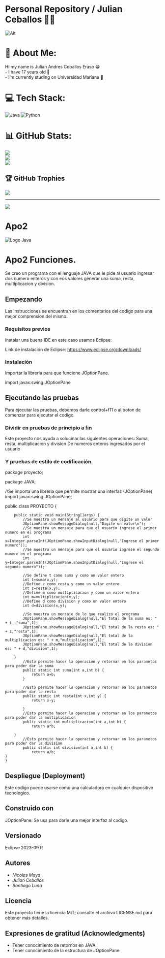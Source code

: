  # Personal Repository / Julian Ceballos 🤵‍♂️
![Alt](https://www.mejorconweb.com/images/programacion-web-barcelona.jpg)

# 💫 About Me:
 Hi my name is Julian Andres Ceballos Eraso 😁<br>- I have 17 years old 🧑<br>- I’m currently studing on Universidad Mariana 🔭


# 💻 Tech Stack:
![Java](https://img.shields.io/badge/java-%23ED8B00.svg?style=for-the-badge&logo=java&logoColor=white) ![Python](https://img.shields.io/badge/python-3670A0?style=for-the-badge&logo=python&logoColor=ffdd54)
# 📊 GitHub Stats:
![](https://github-readme-stats.vercel.app/api?username=Julian100j&theme=dark&hide_border=false&include_all_commits=false&count_private=false)<br/>
![](https://github-readme-streak-stats.herokuapp.com/?user=Julian100j&theme=dark&hide_border=false)<br/>
![](https://github-readme-stats.vercel.app/api/top-langs/?username=Julian100j&theme=dark&hide_border=false&include_all_commits=false&count_private=false&layout=compact)

## 🏆 GitHub Trophies
![](https://github-profile-trophy.vercel.app/?username=Julian100j&theme=radical&no-frame=false&no-bg=false&margin-w=4)

---
[![](https://visitcount.itsvg.in/api?id=Julian100j&icon=0&color=0)](https://visitcount.itsvg.in)
# Apo2
![Logo Java](https://seeklogo.com/images/J/java-logo-7833D1D21A-seeklogo.com.png)

# Apo2 Funciones.

Se creo un programa con el lenguaje JAVA que le pide al usuario ingresar dos numero enteros y con eos valores generar una suma, resta, multiplicacion y division.  

## Empezando

Las instrucciones se encuentran en los comentarios del codigo para una mejor comprension del mismo.

### Requisitos previos

Instalar una buena IDE en este caso usamos Eclipse:


Link de instalación de Eclipse: https://www.eclipse.org/downloads/


### Instalación

Importar la libreria para que funcione JOptionPane.



import javax.swing.JOptionPane 


## Ejecutando las pruebas


Para ejecutar las pruebas, debemos darle control+f11 o al boton de comenzar para ejecutar el codigo.


### Dividir en pruebas de principio a fin


Este proyecto nos ayuda a solucinar las siguientes operaciones:
Suma, resta, multiplicacion y division
De numeros enteros ingresados por el usuario


### Y pruebas de estilo de codificación.


package proyecto;

package JAVA;

//Se importa una libreria que permite mostrar una interfaz (JOptionPane) 
import javax.swing.JOptionPane;

public class PROYECTO {
	
		public static void main(String[]args) {
			//Se muestra un mensaje al usuario para que digite un valor
			JOptionPane.showMessageDialog(null,"Digite un valor\n");
        	//Se muestra un mensaje para que el usuario ingrese el primer numero en el programa
			int x=Integer.parseInt(JOptionPane.showInputDialog(null,"Ingrese el primer numero"));
	        //Se muestra un mensaje para que el usuario ingrese el segundo numero en el programa
			int y=Integer.parseInt(JOptionPane.showInputDialog(null,"Ingrese el segundo numero"));
			
		    //Se define t como suma y como un valor entero
			int t=suma(x,y);
			//Define z como resta y como un valor entero
			int z=resta(x,y);
			//Define m como multiplicacion y como un valor entero
			int m=multiplicacion(x,y);
			//Define d como division y como un valor entero
			int d=division(x,y);
	
			//Se muestra un mensaje de lo que realizo el programa
			JOptionPane.showMessageDialog(null,"El total de la suma es: " + t ,"suma",1);
			JOptionPane.showMessageDialog(null,"El total de la resta es: " + z,"resta",1);
			JOptionPane.showMessageDialog(null,"El total de la multiplicacion es: " + m,"multiplicacion",1);
			JOptionPane.showMessageDialog(null,"El total de la division es: " + d,"division",1);

		}
		    //Esto permite hacer la operacion y retornar en los parametos para poder dar la suma
			public static int suma(int a,int b) {
				return a+b;
			}
			
			//Esto permite hacer la operacion y retornar en los parametos para poder dar la resta
			public static int resta(int x,int y) {
				return x-y;
				
			}
			//Esto permite hacer la operacion y retornar en los parametos para poder dar la multiplicacion 
			public static int multiplicacion(int a,int b) {
				return a*b;
	
		}
			//Esto permite hacer la operacion y retornar en los parametos para poder dar la division
			public static int division(int a,int b) {
				return a/b;
	}
	}



## Despliegue (Deployment)

Este codigo puede usarse como una calculadora en cualquier dispositivo tecnologico.


## Construido con

JOptionPane: Se usa para darle una mejor interfaz al codigo.

## Versionado

Eclipse 2023-09 R

## Autores

* *Nicolas Maya*
* *Julian Ceballos*
* *Santiago Luna* 


## Licencia

Este proyecto tiene la licencia MIT; consulte el archivo LICENSE.md para obtener más detalles.

## Expresiones de gratitud (Acknowledgments)


* Tener conocimiento de retornos en JAVA
* Tener conocimiento de la estructura de JOptionPane






<!--
**Julian100j/Julian100j** is a ✨ _special_ ✨ repository because its `README.md` (this file) appears on your GitHub profile.



